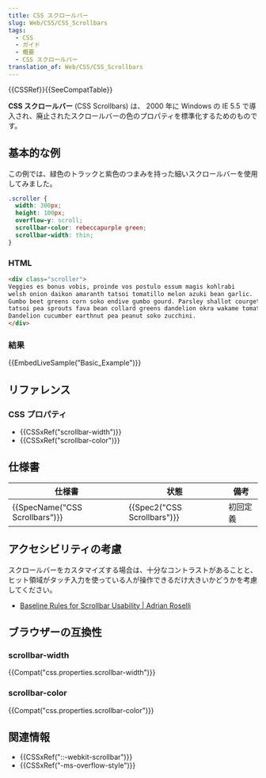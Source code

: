 ```yaml
---
title: CSS スクロールバー
slug: Web/CSS/CSS_Scrollbars
tags:
  - CSS
  - ガイド
  - 概要
  - CSS スクロールバー
translation_of: Web/CSS/CSS_Scrollbars
---
```

{{CSSRef}}{{SeeCompatTable}}

**CSS スクロールバー** (CSS Scrollbars) は、 2000 年に Windows の IE 5.5 で導入され、廃止されたスクロールバーの色のプロパティを標準化するためのものです。

## 基本的な例

この例では、緑色のトラックと紫色のつまみを持った細いスクロールバーを使用してみました。

```css
.scroller {
  width: 300px;
  height: 100px;
  overflow-y: scroll;
  scrollbar-color: rebeccapurple green;
  scrollbar-width: thin;
}
```

### HTML

```html
<div class="scroller">
Veggies es bonus vobis, proinde vos postulo essum magis kohlrabi
welsh onion daikon amaranth tatsoi tomatillo melon azuki bean garlic.
Gumbo beet greens corn soko endive gumbo gourd. Parsley shallot courgette
tatsoi pea sprouts fava bean collard greens dandelion okra wakame tomato.
Dandelion cucumber earthnut pea peanut soko zucchini.
</div>
```

### 結果

{{EmbedLiveSample("Basic_Example")}}

## リファレンス

### CSS プロパティ

- {{CSSxRef("scrollbar-width")}}
- {{CSSxRef("scrollbar-color")}}

## 仕様書

| 仕様書                            | 状態                               | 備考             |
| ---------------------------------------- | ------------------------------------ | ------------------- |
| {{SpecName("CSS Scrollbars")}} | {{Spec2("CSS Scrollbars")}} | 初回定義 |

## アクセシビリティの考慮

スクロールバーをカスタマイズする場合は、十分なコントラストがあることと、ヒット領域がタッチ入力を使っている人が操作できるだけ大きいかどうかを考慮してください。

- [Baseline Rules for Scrollbar Usability | Adrian Roselli](http://adrianroselli.com/2019/01/baseline-rules-for-scrollbar-usability.html)

## ブラウザーの互換性

### scrollbar-width

{{Compat("css.properties.scrollbar-width")}}

### scrollbar-color

{{Compat("css.properties.scrollbar-color")}}

## 関連情報

- {{CSSxRef("::-webkit-scrollbar")}}
- {{CSSxRef("-ms-overflow-style")}}
